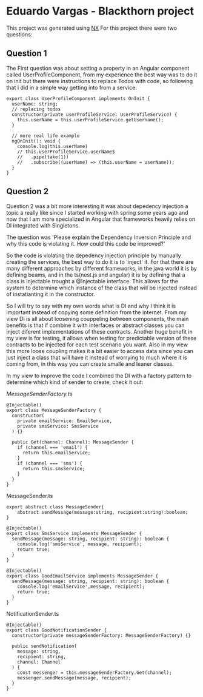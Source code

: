 # Eduardo Vargas - Blackthorn project

This project was generated using  [NX](https://nx.dev/)
For this project there were two questions:


## Question 1

The First question was about setting a property in an Angular component called UserProfileComponent, from my experience the best way was to do it on init but there were instructions to replace Todos with code, so following that I did in a simple way getting into from a service:

```
export class UserProfileComponent implements OnInit {
  userName: string;
  // replacing todos
  constructor(private userProfileService: UserProfileService) {
    this.userName = this.userProfileService.getUsername();
  }

  // more real life example
  ngOnInit(): void {
    console.log(this.userName)
    // this.userProfileService.userName$
    //   .pipe(take(1))
    //   .subscribe((userName) => (this.userName = userName));
  }
}
```

## Question 2

Question 2 was a bit more interesting it was about depedency injection a topic a really like since I started working with spring some years ago and now that I am more specialized in Angular that frameworks heavily relies on DI integrated with Singletons.

The question was 'Please explain the Dependency Inversion Principle and why this code is violating it. How could this code be improved?'

So the code is violating the depedency injection principle by manually creating the services, the best way to do it is to 'inject' it. For that there are many different approaches by different frameworks, in the java world it is by defining beams, and in the ts(nest.js and angular) it is by defining that a class is injectable trought a @Injectable interface. This allows for the system to determine which instance of the class that will be injected instead of instatianting it in the constructor.

So I will try to say with my own words what is DI and why I think it is important instead of copying some definition from the internet. From my view DI is all about loosening couppeling between components, the main benefits is that if combine it with interfaces or abstract classes you can inject diferent implementations of these contracts. Another huge benefit in my view is for testing, it allows when testing for predictable version of these contracts to be injected for each test scenario you want. Also in my view this more loose coupling makes it a bit easier to access data since you can just inject a class that will have it instead of worrying to much where it is coming from, in this way you can create smalle and leaner classes. 

In my view to improve the code I combined the DI with a factory pattern to determine which kind of sender to create, check it out:

*MessageSenderFactory.ts*
```
@Injectable()
export class MessageSenderFactory {
  constructor(
    private emailService: EmailService,
    private smsService: SmsService
  ) {}

  public Get(channel: Channel): MessageSender {
    if (channel === 'email') {
      return this.emailService;
    }
    if (channel === 'sms') {
      return this.smsService;
    }
  }
}
```
MessageSender.ts
```
export abstract class MessageSender{
    abstract sendMessage(message:string, recipient:string):boolean;
}

@Injectable()
export class SmsService implements MessageSender {
  sendMessage(message: string, recipient: string): boolean {
    console.log('smsService', message, recipient);
    return true;
  }
}

@Injectable()
export class GoodEmailService implements MessageSender {
  sendMessage(message: string, recipient: string): boolean {
    console.log('emailService',message, recipient);
    return true;
  }
}
```
NotificationSender.ts

```
@Injectable()
export class GoodNotificationSender {
  constructor(private messageSenderFactory: MessageSenderFactory) {}

  public sendNotification(
    message: string,
    recipient: string,
    channel: Channel
  ) {
    const messenger = this.messageSenderFactory.Get(channel);
    messenger.sendMessage(message, recipient);
  }
}
```
